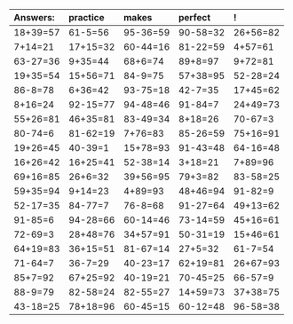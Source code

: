 | Answers: | practice | makes | perfect | ! |
| :--- | :--- | :--- | :--- | :--- |
| 18+39=57 | 61-5=56 | 95-36=59 | 90-58=32 | 26+56=82 | 
| 7+14=21 | 17+15=32 | 60-44=16 | 81-22=59 | 4+57=61 | 
| 63-27=36 | 9+35=44 | 68+6=74 | 89+8=97 | 9+72=81 | 
| 19+35=54 | 15+56=71 | 84-9=75 | 57+38=95 | 52-28=24 | 
| 86-8=78 | 6+36=42 | 93-75=18 | 42-7=35 | 17+45=62 | 
| 8+16=24 | 92-15=77 | 94-48=46 | 91-84=7 | 24+49=73 | 
| 55+26=81 | 46+35=81 | 83-49=34 | 8+18=26 | 70-67=3 | 
| 80-74=6 | 81-62=19 | 7+76=83 | 85-26=59 | 75+16=91 | 
| 19+26=45 | 40-39=1 | 15+78=93 | 91-43=48 | 64-16=48 | 
| 16+26=42 | 16+25=41 | 52-38=14 | 3+18=21 | 7+89=96 | 
| 69+16=85 | 26+6=32 | 39+56=95 | 79+3=82 | 83-58=25 | 
| 59+35=94 | 9+14=23 | 4+89=93 | 48+46=94 | 91-82=9 | 
| 52-17=35 | 84-77=7 | 76-8=68 | 91-27=64 | 49+13=62 | 
| 91-85=6 | 94-28=66 | 60-14=46 | 73-14=59 | 45+16=61 | 
| 72-69=3 | 28+48=76 | 34+57=91 | 50-31=19 | 15+46=61 | 
| 64+19=83 | 36+15=51 | 81-67=14 | 27+5=32 | 61-7=54 | 
| 71-64=7 | 36-7=29 | 40-23=17 | 62+19=81 | 26+67=93 | 
| 85+7=92 | 67+25=92 | 40-19=21 | 70-45=25 | 66-57=9 | 
| 88-9=79 | 82-58=24 | 82-55=27 | 14+59=73 | 37+38=75 | 
| 43-18=25 | 78+18=96 | 60-45=15 | 60-12=48 | 96-58=38 | 
